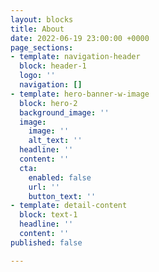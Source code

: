 ```yaml
---
layout: blocks
title: About
date: 2022-06-19 23:00:00 +0000
page_sections:
- template: navigation-header
  block: header-1
  logo: ''
  navigation: []
- template: hero-banner-w-image
  block: hero-2
  background_image: ''
  image:
    image: ''
    alt_text: ''
  headline: ''
  content: ''
  cta:
    enabled: false
    url: ''
    button_text: ''
- template: detail-content
  block: text-1
  headline: ''
  content: ''
published: false

---
```

